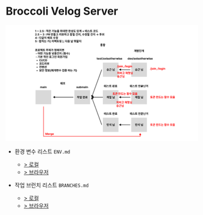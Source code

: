 # Broccoli Velog Server

<img src="./docs/FLOW-BRANCHES.png" style="width: 800px" />

- 환경 변수 리스트 `ENV.md`
    - [> 로컬](./docs/ENV.md)
    - [> 브라우저](https://github.com/Broccoli-Velog/Broccoli-Backend/blob/main/docs/ENV.md)

- 작업 브런치 리스트 `BRANCHES.md`
    - [> 로컬](./docs/BRANCHES.md)
    - [> 브라우저](https://github.com/Broccoli-Velog/Broccoli-Backend/blob/main/docs/BRANCHES.md)